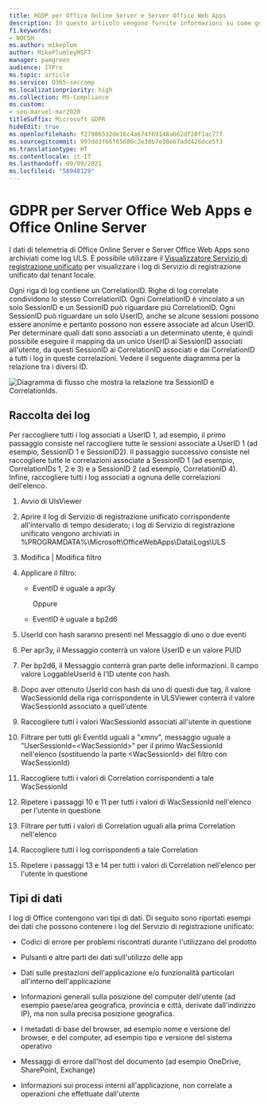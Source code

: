 ```yaml
---
title: RGDP per Office Online Server e Server Office Web Apps
description: In questo articolo vengono fornite informazioni su come gestire i requisiti del GDPR per Office Online Server e Office Web Apps Server.
f1.keywords:
- NOCSH
ms.author: mikeplum
author: MikePlumleyMSFT
manager: pamgreen
audience: ITPro
ms.topic: article
ms.service: O365-seccomp
ms.localizationpriority: high
ms.collection: MS-Compliance
ms.custom:
- seo-marvel-mar2020
titleSuffix: Microsoft GDPR
hideEdit: true
ms.openlocfilehash: f27986532de16c4a674f69148a662df20f1ac77f
ms.sourcegitcommit: 997dd3f66f65686c2e38b7e30e67add426dce5f3
ms.translationtype: HT
ms.contentlocale: it-IT
ms.lasthandoff: 09/09/2021
ms.locfileid: "58948129"
---
```

# <a name="gdpr-for-office-web-apps-server-and-office-online-server"></a>GDPR per Server Office Web Apps e Office Online Server

I dati di telemetria di Office Online Server e Server Office Web Apps sono archiviati come log ULS. È possibile utilizzare il [Visualizzatore Servizio di registrazione unificato](https://www.microsoft.com/download/details.aspx?id=44020) per visualizzare i log di Servizio di registrazione unificato dal tenant locale.

Ogni riga di log contiene un CorrelationID. Righe di log correlate condividono lo stesso CorrelationID. Ogni CorrelationID è vincolato a un solo SessionID e un SessionID può riguardare più CorrelationID. Ogni SessionID può riguardare un solo UserID, anche se alcune sessioni possono essere anonime e pertanto possono non essere associate ad alcun UserID. Per determinare quali dati sono associati a un determinato utente, è quindi possibile eseguire il mapping da un unico UserID ai SessionID associati all'utente, da questi SessionID ai CorrelationID associati e dai CorrelationID a tutti i log in queste correlazioni. Vedere il seguente diagramma per la relazione tra i diversi ID.

![Diagramma di flusso che mostra la relazione tra SessionID e CorrelationIds.](../media/gdpr-for-office-online-server-image1.jpg)

## <a name="gathering-logs"></a>Raccolta dei log

Per raccogliere tutti i log associati a UserID 1, ad esempio, il primo passaggio consiste nel raccogliere tutte le sessioni associate a UserID 1 (ad esempio, SessionID 1 e SessionID2). Il passaggio successivo consiste nel raccogliere tutte le correlazioni associate a SessionID 1 (ad esempio, CorrelationIDs 1, 2 e 3) e a SessionID 2 (ad esempio, CorrelationID 4). Infine, raccogliere tutti i log associati a ognuna delle correlazioni dell'elenco.

1. Avvio di UlsViewer

2. Aprire il log di Servizio di registrazione unificato corrispondente all'intervallo di tempo desiderato; i log di Servizio di registrazione unificato vengono archiviati in %PROGRAMDATA%\\Microsoft\\OfficeWebApps\\Data\\Logs\\ULS

3. Modifica | Modifica filtro

4. Applicare il filtro:

    - EventID è uguale a apr3y

      Oppure

    - EventID è uguale a bp2d6

5. UserId con hash saranno presenti nel Messaggio di uno o due eventi

6. Per apr3y, il Messaggio conterrà un valore UserID e un valore PUID

7. Per bp2d6, il Messaggio conterrà gran parte delle informazioni. Il campo valore LoggableUserId è l'ID utente con hash.

8. Dopo aver ottenuto UserId con hash da uno di questi due tag, il valore WacSessionId della riga corrispondente in ULSViewer conterrà il valore WacSessionId associato a quell'utente

9. Raccogliere tutti i valori WacSessionId associati all'utente in questione

10. Filtrare per tutti gli EventId uguali a "xmnv", messaggio uguale a "UserSessionId=\<WacSessionId\>" per il primo WacSessionId nell'elenco (sostituendo la parte \<WacSessionId\> del filtro con WacSessionId)

11. Raccogliere tutti i valori di Correlation corrispondenti a tale WacSessionId

12. Ripetere i passaggi 10 e 11 per tutti i valori di WacSessionId nell'elenco per l'utente in questione

13. Filtrare per tutti i valori di Correlation uguali alla prima Correlation nell'elenco

14. Raccogliere tutti i log corrispondenti a tale Correlation

15. Ripetere i passaggi 13 e 14 per tutti i valori di Correlation nell'elenco per l'utente in questione

## <a name="types-of-data"></a>Tipi di dati

I log di Office contengono vari tipi di dati. Di seguito sono riportati esempi dei dati che possono contenere i log del Servizio di registrazione unificato:

- Codici di errore per problemi riscontrati durante l'utilizzano del prodotto

- Pulsanti e altre parti dei dati sull'utilizzo delle app

- Dati sulle prestazioni dell'applicazione e/o funzionalità particolari all'interno dell'applicazione

- Informazioni generali sulla posizione del computer dell'utente (ad esempio paese/area geografica, provincia e città, derivate dall'indirizzo IP), ma non sulla precisa posizione geografica.

- I metadati di base del browser, ad esempio nome e versione del browser, e del computer, ad esempio tipo e versione del sistema operativo

- Messaggi di errore dall'host del documento (ad esempio OneDrive, SharePoint, Exchange)

- Informazioni sui processi interni all'applicazione, non correlate a operazioni che effettuate dall'utente
